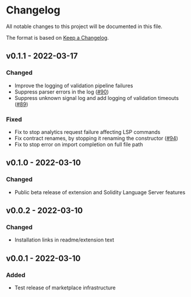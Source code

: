 # Changelog

All notable changes to this project will be documented in this file.

The format is based on [Keep a Changelog](https://keepachangelog.com/en/1.0.0/).

## v0.1.1 - 2022-03-17

### Changed

- Improve the logging of validation pipeline failures
- Suppress parser errors in the log ([#90](https://github.com/NomicFoundation/hardhat-vscode/issues/90))
- Suppress unknown signal log and add logging of validation timeouts ([#89](https://github.com/NomicFoundation/hardhat-vscode/issues/89))

### Fixed

- Fix to stop analytics request failure affecting LSP commands
- Fix contract renames, by stopping it renaming the constructor ([#94](https://github.com/NomicFoundation/hardhat-vscode/issues/94))
- Fix to stop error on import completion on full file path

## v0.1.0 - 2022-03-10

### Changed

- Public beta release of extension and Solidity Language Server features

## v0.0.2 - 2022-03-10

### Changed

- Installation links in readme/extension text

## v0.0.1 - 2022-03-10

### Added

- Test release of marketplace infrastructure
